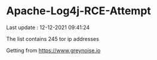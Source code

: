 # Apache-Log4j-RCE-Attempt

Last update : 12-12-2021 09:41:24

The list contains 245 tor ip addresses

Getting from https://www.greynoise.io

